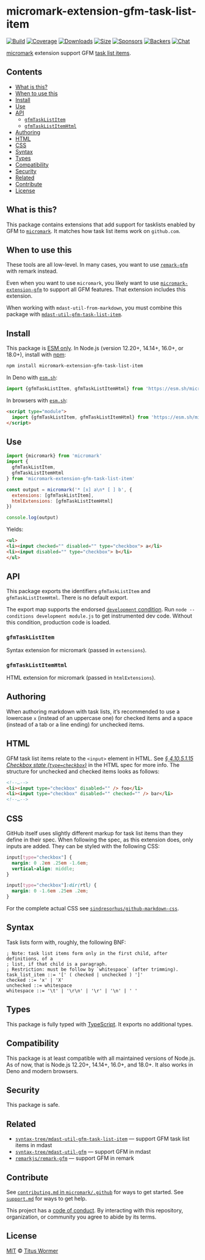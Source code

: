 # micromark-extension-gfm-task-list-item

[![Build][build-badge]][build]
[![Coverage][coverage-badge]][coverage]
[![Downloads][downloads-badge]][downloads]
[![Size][size-badge]][size]
[![Sponsors][sponsors-badge]][collective]
[![Backers][backers-badge]][collective]
[![Chat][chat-badge]][chat]

[micromark][] extension support GFM [task list items][].

## Contents

*   [What is this?](#what-is-this)
*   [When to use this](#when-to-use-this)
*   [Install](#install)
*   [Use](#use)
*   [API](#api)
    *   [`gfmTaskListItem`](#gfmtasklistitem)
    *   [`gfmTaskListItemHtml`](#gfmtasklistitemhtml)
*   [Authoring](#authoring)
*   [HTML](#html)
*   [CSS](#css)
*   [Syntax](#syntax)
*   [Types](#types)
*   [Compatibility](#compatibility)
*   [Security](#security)
*   [Related](#related)
*   [Contribute](#contribute)
*   [License](#license)

## What is this?

This package contains extensions that add support for tasklists enabled by GFM
to [`micromark`][micromark].
It matches how task list items work on `github.com`.

## When to use this

These tools are all low-level.
In many cases, you want to use [`remark-gfm`][plugin] with remark instead.

Even when you want to use `micromark`, you likely want to use
[`micromark-extension-gfm`][micromark-extension-gfm] to support all GFM
features.
That extension includes this extension.

When working with `mdast-util-from-markdown`, you must combine this package with
[`mdast-util-gfm-task-list-item`][util].

## Install

This package is [ESM only][esm].
In Node.js (version 12.20+, 14.14+, 16.0+, or 18.0+), install with [npm][]:

```sh
npm install micromark-extension-gfm-task-list-item
```

In Deno with [`esm.sh`][esmsh]:

```js
import {gfmTaskListItem, gfmTaskListItemHtml} from 'https://esm.sh/micromark-extension-gfm-task-list-item@1'
```

In browsers with [`esm.sh`][esmsh]:

```html
<script type="module">
  import {gfmTaskListItem, gfmTaskListItemHtml} from 'https://esm.sh/micromark-extension-gfm-task-list-item@1?bundle'
</script>
```

## Use

```js
import {micromark} from 'micromark'
import {
  gfmTaskListItem,
  gfmTaskListItemHtml
} from 'micromark-extension-gfm-task-list-item'

const output = micromark('* [x] a\n* [ ] b', {
  extensions: [gfmTaskListItem],
  htmlExtensions: [gfmTaskListItemHtml]
})

console.log(output)
```

Yields:

```html
<ul>
<li><input checked="" disabled="" type="checkbox"> a</li>
<li><input disabled="" type="checkbox"> b</li>
</ul>
```

## API

This package exports the identifiers `gfmTaskListItem` and
`gfmTaskListItemHtml`.
There is no default export.

The export map supports the endorsed [`development` condition][condition].
Run `node --conditions development module.js` to get instrumented dev code.
Without this condition, production code is loaded.

### `gfmTaskListItem`

Syntax extension for micromark (passed in `extensions`).

### `gfmTaskListItemHtml`

HTML extension for micromark (passed in `htmlExtensions`).

## Authoring

When authoring markdown with task lists, it’s recommended to use a lowercase
`x` (instead of an uppercase one) for checked items and a space (instead of a
tab or a line ending) for unchecked items.

## HTML

GFM task list items relate to the `<input>` element in HTML.
See [*§ 4.10.5.1.15 Checkbox state (`type=checkbox`)*][html-checkbox]
in the HTML spec for more info.
The structure for unchecked and checked items looks as follows:

```html
<!--…-->
<li><input type="checkbox" disabled="" /> foo</li>
<li><input type="checkbox" disabled="" checked="" /> bar</li>
<!--…-->
```

## CSS

GitHub itself uses slightly different markup for task list items than they
define in their spec.
When following the spec, as this extension does, only inputs are added.
They can be styled with the following CSS:

```css
input[type="checkbox"] {
  margin: 0 .2em .25em -1.6em;
  vertical-align: middle;
}

input[type="checkbox"]:dir(rtl) {
  margin: 0 -1.6em .25em .2em;
}
```

For the complete actual CSS see
[`sindresorhus/github-markdown-css`][github-markdown-css].

## Syntax

Task lists form with, roughly, the following BNF:

```bnf
; Note: task list items form only in the first child, after definitions, of a
; list, if that child is a paragraph.
; Restriction: must be follow by `whitespace` (after trimming).
task_list_item ::= '[' ( checked | unchecked ) ']'
checked ::= 'x' | 'X'
unchecked ::= whitespace
whitespace ::= '\t' | '\r\n' | '\r' | '\n' | ' '
```

## Types

This package is fully typed with [TypeScript][].
It exports no additional types.

## Compatibility

This package is at least compatible with all maintained versions of Node.js.
As of now, that is Node.js 12.20+, 14.14+, 16.0+, and 18.0+.
It also works in Deno and modern browsers.

## Security

This package is safe.

## Related

*   [`syntax-tree/mdast-util-gfm-task-list-item`][util]
    — support GFM task list items in mdast
*   [`syntax-tree/mdast-util-gfm`][mdast-util-gfm]
    — support GFM in mdast
*   [`remarkjs/remark-gfm`][plugin]
    — support GFM in remark

## Contribute

See [`contributing.md` in `micromark/.github`][contributing] for ways to get
started.
See [`support.md`][support] for ways to get help.

This project has a [code of conduct][coc].
By interacting with this repository, organization, or community you agree to
abide by its terms.

## License

[MIT][license] © [Titus Wormer][author]

<!-- Definitions -->

[build-badge]: https://github.com/micromark/micromark-extension-gfm-task-list-item/workflows/main/badge.svg

[build]: https://github.com/micromark/micromark-extension-gfm-task-list-item/actions

[coverage-badge]: https://img.shields.io/codecov/c/github/micromark/micromark-extension-gfm-task-list-item.svg

[coverage]: https://codecov.io/github/micromark/micromark-extension-gfm-task-list-item

[downloads-badge]: https://img.shields.io/npm/dm/micromark-extension-gfm-task-list-item.svg

[downloads]: https://www.npmjs.com/package/micromark-extension-gfm-task-list-item

[size-badge]: https://img.shields.io/bundlephobia/minzip/micromark-extension-gfm-task-list-item.svg

[size]: https://bundlephobia.com/result?p=micromark-extension-gfm-task-list-item

[sponsors-badge]: https://opencollective.com/unified/sponsors/badge.svg

[backers-badge]: https://opencollective.com/unified/backers/badge.svg

[collective]: https://opencollective.com/unified

[chat-badge]: https://img.shields.io/badge/chat-discussions-success.svg

[chat]: https://github.com/micromark/micromark/discussions

[npm]: https://docs.npmjs.com/cli/install

[esmsh]: https://esm.sh

[license]: license

[author]: https://wooorm.com

[contributing]: https://github.com/micromark/.github/blob/HEAD/contributing.md

[support]: https://github.com/micromark/.github/blob/HEAD/support.md

[coc]: https://github.com/micromark/.github/blob/HEAD/code-of-conduct.md

[esm]: https://gist.github.com/sindresorhus/a39789f98801d908bbc7ff3ecc99d99c

[typescript]: https://www.typescriptlang.org

[condition]: https://nodejs.org/api/packages.html#packages_resolving_user_conditions

[micromark]: https://github.com/micromark/micromark

[micromark-extension-gfm]: https://github.com/micromark/micromark-extension-gfm

[util]: https://github.com/syntax-tree/mdast-util-gfm-task-list-item

[mdast-util-gfm]: https://github.com/syntax-tree/mdast-util-gfm

[plugin]: https://github.com/remarkjs/remark-gfm

[task list items]: https://github.github.com/gfm/#task-list-items-extension-

[github-markdown-css]: https://github.com/sindresorhus/github-markdown-css

[html-checkbox]: https://html.spec.whatwg.org/multipage/input.html#checkbox-state-\(type=checkbox\)
